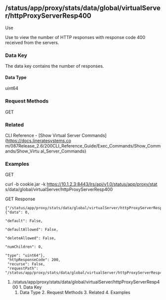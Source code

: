 ## /status/app/proxy/stats/data/global/virtualServer/httpProxyServerResp400

Use

Use to view the number of HTTP responses with response code 400 received from
the servers.

### Data Key

The data key contains the number of responses.

#### Data Type

uint64

### Request Methods

GET

### Related

CLI Reference - [Show Virtual Server Commands](https://docs.lineratesystems.co
m/087Release_2.6/200CLI_Reference_Guide/Exec_Commands/Show_Commands/Show_Virtu
al_Server_Commands)

### Examples

GET

curl -b cookie.jar -k https://10.1.2.3:8443/lrs/api/v1.0/status/app/proxy/stat
s/data/global/virtualServer/httpProxyServerResp400

GET Response

    
    
    {"/status/app/proxy/stats/data/global/virtualServer/httpProxyServerResp400": {"data": 0,
                                                                                "default": False,
                                                                                "defaultAllowed": False,
                                                                                "deleteAllowed": False,
                                                                                "numChildren": 0,
                                                                                "type": "uint64"},
     "httpResponseCode": 200,
     "recurse": False,
     "requestPath": "/status/app/proxy/stats/data/global/virtualServer/httpProxyServerResp400"}
    

  1. /status/app/proxy/stats/data/global/virtualServer/httpProxyServerResp400
    1. Data Key
      1. Data Type
    2. Request Methods
    3. Related
    4. Examples

